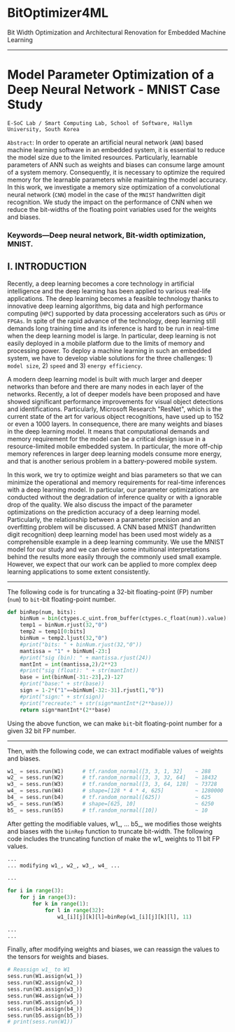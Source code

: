 # BitOptimizer4ML
Bit Width Optimization and Architectural Renovation for Embedded Machine Learning

*  *  *
# Model Parameter Optimization of a Deep Neural Network - MNIST Case Study

```E-SoC Lab / Smart Computing Lab, School of Software, Hallym University, South Korea```

```Abstract```: In order to operate an artificial neural network (```ANN```) based machine learning software in an embedded system, it is essential to reduce the model size due to the limited resources. Particularly, learnable parameters of ANN such as weights and biases can consume large amount of a system memory. Consequently, it is necessary to optimize the required memory for the learnable parameters while maintaining the model accuracy. In this work, we investigate a memory size optimization of a convolutional neural network (```CNN```) model in the case of the ```MNIST``` handwritten digit recognition. We study the impact on the performance of CNN when we reduce the bit-widths of the floating point variables used for the weights and biases. 

### Keywords—Deep neural network, Bit-width optimization, MNIST.

## I. INTRODUCTION

Recently, a deep learning becomes a core technology in artificial intelligence and the deep learning has been applied to various real-life applications. The deep learning becomes a feasible technology thanks to innovative deep learning algorithms, big data and high performance computing (```HPC```) supported by data processing accelerators such as ```GPUs``` or ```FPGAs```. In spite of the rapid advance of the technology, deep learning still demands long training time and its inference is hard to be run in real-time when the deep learning model is large. In particular, deep learning is not easily deployed in a mobile platform due to the limits of memory and processing power. To deploy a machine learning in such an embedded system, we have to develop viable solutions for the three challenges: 1) ```model size```, 2) ```speed``` and 3) ```energy efficiency```. 

A modern deep learning model is built with much larger and deeper networks than before and there are many nodes in each layer of the networks. Recently, a lot of deeper models have been proposed and have showed significant performance improvements for visual object detections and identifications. Particularly, Microsoft Research "ResNet", which is the current state of the art for various object recognitions, have used up to 152 or even a 1000 layers. In consequence, there are many weights and biases in the deep learning model. It means that computational demands and memory requirement for the model can be a critical design issue in a resource-limited mobile embedded system. In particular, the more off-chip memory references in larger deep learning models consume more energy, and that is another serious problem in a battery-powered mobile system.

In this work, we try to optimize weight and bias parameters so that we can minimize the operational and memory requirements for real-time inferences with a deep learning model. In particular, our parameter optimizations are conducted without the degradation of inference quality or with a ignorable drop of the quality. We also discuss the impact of the parameter optimizations on the prediction accuracy of a deep learning model. Particularly, the relationship between a parameter precision and an overfitting problem will be discussed. A CNN based MNIST (handwritten digit recognition) deep learning model has been used most widely as a comprehensible
example in a deep learning community. We use the MNIST model for our study and we can derive some intuitional interpretations behind the results more easily through the commonly used small example. However, we expect that our work can be applied to more complex deep learning applications to some extent consistently.

*  *  *
The following code is for truncating a 32-bit floating-point (FP) number (```num```) to ```bit```-bit floating-point number.

```python
def binRep(num, bits):
    binNum = bin(ctypes.c_uint.from_buffer(ctypes.c_float(num)).value)[2:]
    temp1 = binNum.rjust(32,"0")
    temp2 = temp1[0:bits]
    binNum = temp2.ljust(32,"0")
    #print("bits: " + binNum.rjust(32,"0"))
    mantissa = "1" + binNum[-23:]
    #print("sig (bin): " + mantissa.rjust(24))
    mantInt = int(mantissa,2)/2**23
    #print("sig (float): " + str(mantInt))
    base = int(binNum[-31:-23],2)-127
    #print("base:" + str(base))
    sign = 1-2*("1"==binNum[-32:-31].rjust(1,"0"))
    #print("sign:" + str(sign))
    #print("recreate:" + str(sign*mantInt*(2**base)))
    return sign*mantInt*(2**base)
```

Using the above function, we can make ```bit```-bit floating-point number for a given 32 bit FP number.

*  *  *

Then, with the following code, we can extract modifiable values of weights and biases.

```python
w1_ = sess.run(W1)      # tf.random_normal([3, 3, 1, 32]    ~ 288
w2_ = sess.run(W2)      # tf.random_normal([3, 3, 32, 64]   ~ 18432
w3_ = sess.run(W3)      # tf.random_normal([3, 3, 64, 128]  ~ 73728
w4_ = sess.run(W4)      # shape=[128 * 4 * 4, 625]          ~ 1280000
b4_ = sess.run(b4)      # tf.random_normal([625])           ~ 625
w5_ = sess.run(W5)      # shape=[625, 10]                   ~ 6250
b5_ = sess.run(b5)      # tf.random_normal([10])            ~ 10
```


After getting the modifiable values, w1_, ... b5_, we modifies those weights and biases with the ```binRep``` function to truncate bit-width. The following code includes the truncating function of make the w1_ weights to 11 bit FP values.

```python
...
... modifying w1_, w2_, w3_, w4_ ...

...

for i in range(3):
    for j in range(3):
        for k in range(1):
            for l in range(32):
                w1_[i][j][k][l]=binRep(w1_[i][j][k][l], 11)

...
...
```

Finally, after modifying weights and biases, we can reassign the values to the tensors for weights and biases.

```python
# Reassign w1_ to W1
sess.run(W1.assign(w1_))
sess.run(W2.assign(w2_))
sess.run(W3.assign(w3_))
sess.run(W4.assign(w4_))
sess.run(W5.assign(w5_))
sess.run(b4.assign(b4_))
sess.run(b5.assign(b5_))
# print(sess.run(W1))

```


## 


